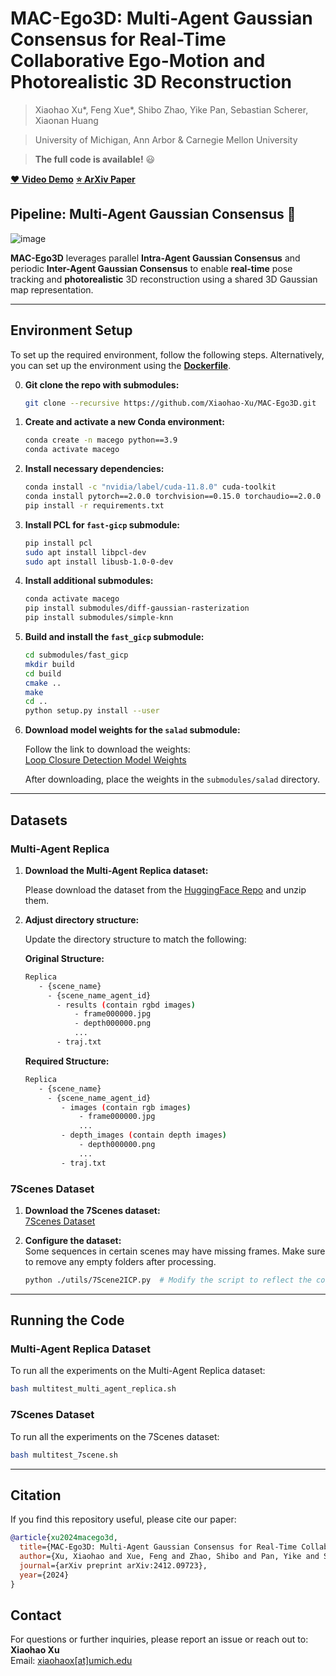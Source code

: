 # MAC-Ego3D: Multi-Agent Gaussian Consensus for Real-Time Collaborative Ego-Motion and Photorealistic 3D Reconstruction
> Xiaohao Xu*, Feng Xue*, Shibo Zhao, Yike Pan, Sebastian Scherer, Xiaonan Huang

> University of Michigan, Ann Arbor & Carnegie Mellon University

> **The full code is available!** :smiley:

[**:heart: Video Demo**](https://youtu.be/JOLQI_MNGAQ) [**:star: ArXiv Paper**](https://arxiv.org/abs/2412.09723)


## Pipeline: Multi-Agent Gaussian Consensus :raised_hands:

![image](https://github.com/user-attachments/assets/0a91e6ad-89a2-4eb4-95bd-4d7f2a3a4d3d)

**MAC-Ego3D** leverages parallel **Intra-Agent Gaussian Consensus** and periodic **Inter-Agent
Gaussian Consensus** to enable **real-time** pose tracking and **photorealistic** 3D reconstruction using a shared 3D Gaussian map representation.


---

## Environment Setup

To set up the required environment, follow the following steps.
Alternatively, you can set up the environment using the [**Dockerfile**](https://github.com/Xiaohao-Xu/MAC-Ego3D/blob/main/Dockerfile).
   
0. **Git clone the repo with submodules:**
   ```bash
   git clone --recursive https://github.com/Xiaohao-Xu/MAC-Ego3D.git
   ```   

1. **Create and activate a new Conda environment:**

   ```bash
   conda create -n macego python==3.9
   conda activate macego
   ```

2. **Install necessary dependencies:**

   ```bash
   conda install -c "nvidia/label/cuda-11.8.0" cuda-toolkit
   conda install pytorch==2.0.0 torchvision==0.15.0 torchaudio==2.0.0 pytorch-cuda=11.8 -c pytorch -c nvidia
   pip install -r requirements.txt
   ```

3. **Install PCL for `fast-gicp` submodule:**

   ```bash
   pip install pcl
   sudo apt install libpcl-dev
   sudo apt install libusb-1.0-0-dev
   ```

4. **Install additional submodules:**

   ```bash
   conda activate macego
   pip install submodules/diff-gaussian-rasterization
   pip install submodules/simple-knn
   ```

5. **Build and install the `fast_gicp` submodule:**

   ```bash
   cd submodules/fast_gicp
   mkdir build
   cd build
   cmake ..
   make
   cd ..
   python setup.py install --user
   ```

6. **Download model weights for the `salad` submodule:**

   Follow the link to download the weights:  
   [Loop Closure Detection Model Weights](https://drive.google.com/file/d/1u83Dmqmm1-uikOPr58IIhfIzDYwFxCy1/view)

   After downloading, place the weights in the `submodules/salad` directory.

---

## Datasets

### Multi-Agent Replica

1. **Download the Multi-Agent Replica dataset:**

   Please download the dataset from the [HuggingFace Repo](https://huggingface.co/datasets/wssy37/CP-SLAM_dataset) and unzip them.

2. **Adjust directory structure:**

   Update the directory structure to match the following:

   **Original Structure:**
   ```bash
   Replica
      - {scene_name}
        - {scene_name_agent_id}
          - results (contain rgbd images)
              - frame000000.jpg
              - depth000000.png
              ...
          - traj.txt
   ```

   **Required Structure:**
   ```bash
   Replica
      - {scene_name}
        - {scene_name_agent_id}
           - images (contain rgb images)
               - frame000000.jpg
               ...
           - depth_images (contain depth images)
               - depth000000.png
               ...
           - traj.txt
   ```

### 7Scenes Dataset

1. **Download the 7Scenes dataset:**  
   [7Scenes Dataset](https://www.microsoft.com/en-us/research/project/rgb-d-dataset-7-scenes/)

2. **Configure the dataset:**  
   Some sequences in certain scenes may have missing frames. Make sure to remove any empty folders after processing.

   ```bash
   python ./utils/7Scene2ICP.py  # Modify the script to reflect the correct dataset and output paths
   ```

---


## Running the Code

### Multi-Agent Replica Dataset

To run all the experiments on the Multi-Agent Replica dataset:

```bash
bash multitest_multi_agent_replica.sh
```

### 7Scenes Dataset

To run all the experiments on the 7Scenes dataset:

```bash
bash multitest_7scene.sh
```

---

## Citation

If you find this repository useful, please cite our paper:

```bibtex
@article{xu2024macego3d,
  title={MAC-Ego3D: Multi-Agent Gaussian Consensus for Real-Time Collaborative Ego-Motion and Photorealistic 3D Reconstruction},
  author={Xu, Xiaohao and Xue, Feng and Zhao, Shibo and Pan, Yike and Scherer, Sebastian and Huang, Xiaonan},
  journal={arXiv preprint arXiv:2412.09723},
  year={2024}
}
```



## Contact

For questions or further inquiries, please report an issue or reach out to:  **Xiaohao Xu**  
Email: [xiaohaox[at]umich.edu](mailto:xiaohaox[at]umich.edu)

